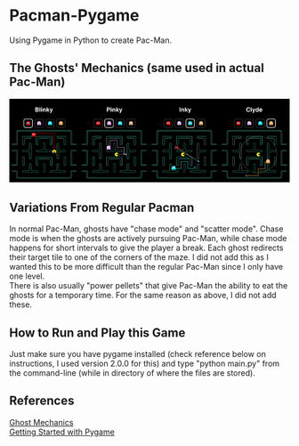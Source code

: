 # Pacman-Pygame
Using Pygame in Python to create Pac-Man.

<h2>The Ghosts' Mechanics (same used in actual Pac-Man)</h2>
<img src="https://github.com/jjwarren44/Pacman-Pygame/blob/master/imgs/info_imgs/ghosts%20mechanics.png">

<h2>Variations From Regular Pacman</h2>
In normal Pac-Man, ghosts have "chase mode" and "scatter mode". Chase mode is when the ghosts are actively pursuing Pac-Man, while chase mode happens for short intervals to give the player a break. Each ghost redirects their target tile to one of the corners of the maze. I did not add this as I wanted this to be more difficult than the regular Pac-Man since I only have one level.
<br/>
There is also usually "power pellets" that give Pac-Man the ability to eat the ghosts for a temporary time. For the same reason as above, I did not add these.

<h2>How to Run and Play this Game</h2>
Just make sure you have pygame installed (check reference below on instructions, I used version 2.0.0 for this) and type "python main.py" from the command-line (while in directory of where the files are stored).

<h2>References</h2>
<a href='https://gameinternals.com/understanding-pac-man-ghost-behavior'>Ghost Mechanics</a> <br/>
<a href='https://www.pygame.org/wiki/GettingStarted'>Getting Started with Pygame</a>
